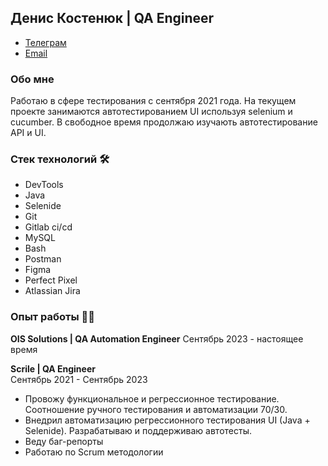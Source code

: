 ## Денис Костенюк | QA Engineer
 - [Телеграм](https://t.me/dokostenyuk)
 - [Email](mailto:kostenyukdenis@gmail.com)

###  Обо мне

Работаю в сфере тестирования с сентября 2021 года. На текущем проекте занимаются автотестированием UI используя selenium и cucumber. В свободное время продолжаю изучають автотестирование API и UI.

### Стек технологий 🛠️
- DevTools
- Java
- Selenide
- Git
- Gitlab ci/cd
- MySQL
- Bash
- Postman
- Figma
- Perfect Pixel
- Atlassian Jira

### Опыт работы 👨‍💻
**OIS Solutions | QA Automation Engineer**
Сентябрь 2023 - настоящее время

**Scrile | QA Engineer**  
Сентябрь 2021 - Сентябрь 2023
- Провожу функциональное и регрессионное тестирование. Соотношение ручного тестирования и автоматизации 70/30.
- Внедрил автоматизацию регрессионного тестирования UI (Java + Selenide). Разрабатываю и поддерживаю автотесты.
- Веду баг-репорты
- Работаю по Scrum методологии
